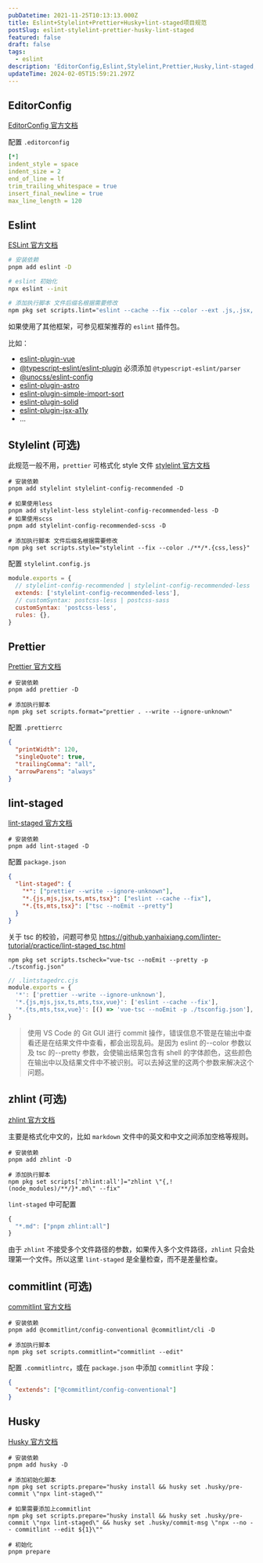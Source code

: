 ```yaml
---
pubDatetime: 2021-11-25T10:13:13.000Z
title: Eslint+Stylelint+Prettier+Husky+lint-staged项目规范
postSlug: eslint-stylelint-prettier-husky-lint-staged
featured: false
draft: false
tags:
  - eslint
description: 'EditorConfig,Eslint,Stylelint,Prettier,Husky,lint-staged,zhlint,commitlint'
updateTime: 2024-02-05T15:59:21.297Z
---
```


## EditorConfig

[EditorConfig 官方文档](https://editorconfig.org/)

配置 `.editorconfig`

```yml
[*]
indent_style = space
indent_size = 2
end_of_line = lf
trim_trailing_whitespace = true
insert_final_newline = true
max_line_length = 120
```

## Eslint

[ESLint 官方文档](https://cn.eslint.org/docs/user-guide/configuring)

```bash
# 安装依赖
pnpm add eslint -D

# eslint 初始化
npx eslint --init

# 添加执行脚本 文件后缀名根据需要修改
npm pkg set scripts.lint="eslint --cache --fix --color --ext .js,.jsx,.ts,.tsx ."
```

如果使用了其他框架，可参见框架推荐的 `eslint` 插件包。

比如：

- [eslint-plugin-vue](https://eslint.vuejs.org/)
- [@typescript-eslint/eslint-plugin](https://typescript-eslint.io/getting-started/)
  必须添加 `@typescript-eslint/parser`
- [@unocss/eslint-config](https://unocss.dev/integrations/eslint)
- [eslint-plugin-astro](https://github.com/ota-meshi/eslint-plugin-astro)
- [eslint-plugin-simple-import-sort](https://github.com/lydell/eslint-plugin-simple-import-sort)
- [eslint-plugin-solid](https://github.com/solidjs-community/eslint-plugin-solid#readme)
- [eslint-plugin-jsx-a11y](https://github.com/jsx-eslint/eslint-plugin-jsx-a11y)
- ...

## Stylelint (可选)

此规范一般不用，`prettier` 可格式化 style 文件
[stylelint 官方文档](https://stylelint.io/user-guide/get-started)

```shell
# 安装依赖
pnpm add stylelint stylelint-config-recommended -D

# 如果使用less
pnpm add stylelint-less stylelint-config-recommended-less -D
# 如果使用scss
pnpm add stylelint-config-recommended-scss -D

# 添加执行脚本 文件后缀名根据需要修改
npm pkg set scripts.style="stylelint --fix --color ./**/*.{css,less}"
```

配置 `stylelint.config.js`

```javascript
module.exports = {
  // stylelint-config-recommended | stylelint-config-recommended-less | stylelint-config-recommended-scss
  extends: ['stylelint-config-recommended-less'],
  // customSyntax: postcss-less | postcss-sass
  customSyntax: 'postcss-less',
  rules: {},
}
```

## Prettier

[Prettier 官方文档](https://prettier.io/docs/en/options.html)

```shell
# 安装依赖
pnpm add prettier -D

# 添加执行脚本
npm pkg set scripts.format="prettier . --write --ignore-unknown"
```

配置 `.prettierrc`

```json
{
  "printWidth": 120,
  "singleQuote": true,
  "trailingComma": "all",
  "arrowParens": "always"
}
```

## lint-staged

[lint-staged 官方文档](https://github.com/okonet/lint-staged)

```shell
# 安装依赖
pnpm add lint-staged -D
```

配置 `package.json`

```json
{
  "lint-staged": {
    "*": ["prettier --write --ignore-unknown"],
    "*.{js,mjs,jsx,ts,mts,tsx}": ["eslint --cache --fix"],
    "*.{ts,mts,tsx}": ["tsc --noEmit --pretty"]
  }
}
```

关于 tsc 的校验，问题可参见 <https://github.yanhaixiang.com/linter-tutorial/practice/lint-staged_tsc.html>

```shell
npm pkg set scripts.tscheck="vue-tsc --noEmit --pretty -p ./tsconfig.json"
```

```js
// .lintstagedrc.cjs
module.exports = {
  '*': ['prettier --write --ignore-unknown'],
  '*.{js,mjs,jsx,ts,mts,tsx,vue}': ['eslint --cache --fix'],
  '*.{ts,mts,tsx,vue}': [() => 'vue-tsc --noEmit -p ./tsconfig.json'],
}
```

> 使用 VS Code 的 Git GUI 进行 commit 操作，错误信息不管是在输出中查看还是在结果文件中查看，都会出现乱码。是因为 eslint 的--color 参数以及 tsc 的--pretty 参数，会使输出结果包含有 shell 的字体颜色，这些颜色在输出中以及结果文件中不被识别。可以去掉这里的这两个参数来解决这个问题。

## zhlint (可选)

[zhlint 官方文档](https://github.com/zhlint-project/zhlint#readme)

主要是格式化中文的，比如 `markdown` 文件中的英文和中文之间添加空格等规则。

```shell
# 安装依赖
pnpm add zhlint -D

# 添加执行脚本
npm pkg set scripts['zhlint:all']="zhlint \"{,!(node_modules)/**/}*.md\" --fix"
```

`lint-staged` 中可配置

```js
{
  "*.md": ["pnpm zhlint:all"]
}
```

由于 `zhlint` 不接受多个文件路径的参数，如果传入多个文件路径，`zhlint` 只会处理第一个文件。所以这里 `lint-staged` 是全量检查，而不是差量检查。

## commitlint (可选)

[commitlint 官方文档](https://commitlint.js.org/#/guides-local-setup)

```shell
# 安装依赖
pnpm add @commitlint/config-conventional @commitlint/cli -D

# 添加执行脚本
npm pkg set scripts.commitlint="commitlint --edit"
```

配置 `.commitlintrc`，或在 `package.json` 中添加 `commitlint` 字段：

```json
{
  "extends": ["@commitlint/config-conventional"]
}
```

## Husky

[Husky 官方文档](https://github.com/typicode/husky)

```shell
# 安装依赖
pnpm add husky -D

# 添加初始化脚本
npm pkg set scripts.prepare="husky install && husky set .husky/pre-commit \"npx lint-staged\""

# 如果需要添加上commitlint
npm pkg set scripts.prepare="husky install && husky set .husky/pre-commit \"npx lint-staged\" && husky set .husky/commit-msg \"npx --no -- commitlint --edit ${1}\""

# 初始化
pnpm prepare
```
